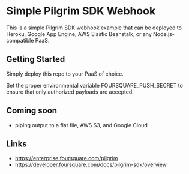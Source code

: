 # Simple Pilgrim SDK Webhook
This is a simple Pilgrim SDK webhook example that can be deployed to Heroku, Google App Engine, AWS Elastic Beanstalk, or any Node.js-compatible PaaS.

## Getting Started
Simply deploy this repo to your PaaS of choice.  

Set the proper environmental variable FOURSQUARE_PUSH_SECRET to ensure that only authorized payloads are accepted.

## Coming soon
- piping output to a flat file, AWS S3, and Google Cloud

## Links
- https://enterprise.foursquare.com/pilgrim
- https://developer.foursquare.com/docs/pilgrim-sdk/overview
